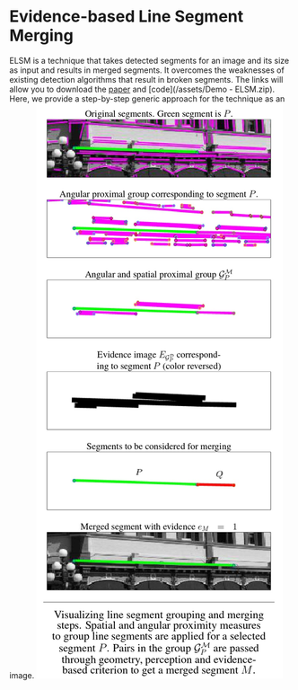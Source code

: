 # Evidence-based Line Segment Merging

ELSM is a technique that takes detected segments for an image and its size as input and results in merged segments. It overcomes the weaknesses of existing detection algorithms that result in broken segments.  The links will allow you to download the [paper](/assets/ELSMpdf.pdf) and [code](/assets/Demo - ELSM.zip). 
Here, we provide a step-by-step generic approach for the technique as an image.
![Pipeline](/assets/img/pipeline.jpg)
